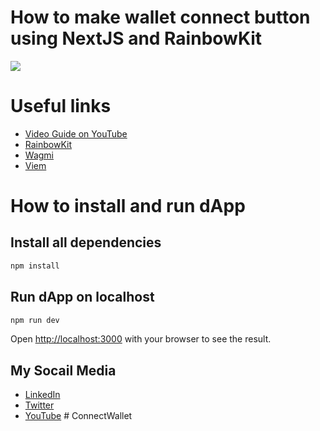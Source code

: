 # How to make wallet connect button using NextJS and RainbowKit

![](https://miro.medium.com/v2/resize:fit:720/format:webp/1*oiKiN2tr2HXXCuio8Zx6Mw.png)

# Useful links

- [Video Guide on YouTube](https://youtu.be/DeESYzQ5L3M)
- [RainbowKit](https://www.rainbowkit.com/)
- [Wagmi](https://wagmi.sh/)
- [Viem](https://viem.sh/)

# How to install and run dApp

## Install all dependencies

```bash
npm install
```

## Run dApp on localhost

```bash
npm run dev
```

Open [http://localhost:3000](http://localhost:3000) with your browser to see the result.

## My Socail Media

- [LinkedIn](https://www.linkedin.com/in/vladyslavpereder/)
- [Twitter](https://twitter.com/fuga_eth)
- [YouTube](https://www.youtube.com/channel/UCqyhP6cqs_4tJv6UizXBBYg)
#   C o n n e c t W a l l e t  
 
